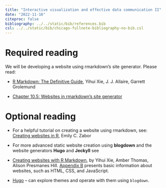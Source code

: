 ```yaml
---
title: "Interactive visualization and effective data communication II"
date: "2022-11-16"
citeproc: false
bibliography: ../../static/bib/references.bib
csl: ../../static/bib/chicago-fullnote-bibliography-no-bib.csl
---
```


# Required reading

We will be developing a website using rmarkdown’s site generator. Please read:

- [R Markdown: The Definitive Guide](https://bookdown.org/yihui/rmarkdown/), Yihui Xie, J. J. Allaire, Garrett Grolemund

- [Chapter 10.5: Websites in rmarkdown’s site generator](https://bookdown.org/yihui/rmarkdown/rmarkdown-site.html)

# Optional reading

- For a helpful tutorial on creating a website using rmarkdown, see: [Creating websites in R](https://www.emilyzabor.com/tutorials/rmarkdown_websites_tutorial.html), Emily C. Zabor

- For more advanced static website creation using **blogdown** and the website generators **Hugo** and **Jeckyll** see

- [Creating websites with R Markdown](https://bookdown.org/yihui/blogdown/), by Yihui Xie, Amber Thomas, Alison Presmanes Hill. [Appendix B](https://bookdown.org/yihui/blogdown/website-basics.html#website-basics) presents basic information about websites, such as HTML, CSS, and JavaScript.

- [Hugo](https://gohugo.io/) – can explore themes and operate with them using `blogdown`.
